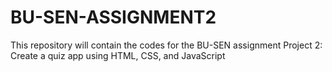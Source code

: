 # BU-SEN-ASSIGNMENT2
This repository will contain the codes for the BU-SEN assignment
Project 2: Create a quiz app using HTML, CSS, and JavaScript

